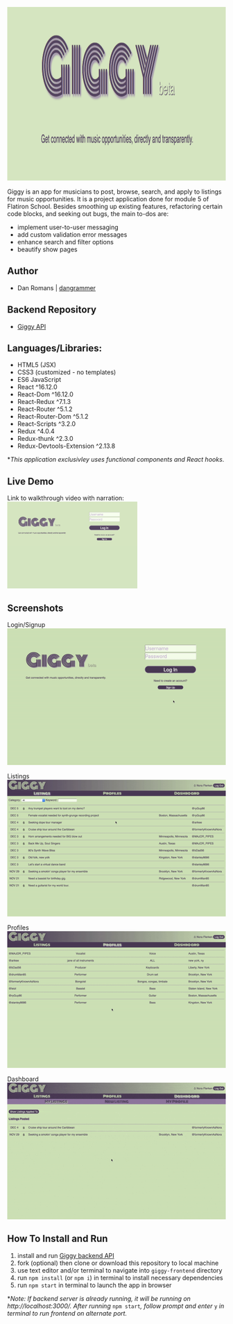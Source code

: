<img 
  src="public/images/banner.png" 
  alt="Giggy banner" 
  width="1350" 
  height="400"
/>

Giggy is an app for musicians to post, browse, search, and apply to listings for music opportunities.
It is a project application done for module 5 of Flatiron School. Besides smoothing up existing 
features, refactoring certain code blocks, and seeking out bugs, the main to-dos are:
  - implement user-to-user messaging
  - add custom validation error messages
  - enhance search and filter options
  - beautify show pages

## Author
  - Dan Romans | [dangrammer](https://github.com/dangrammer)

## Backend Repository
  - [Giggy API](https://github.com/dangrammer/giggy-backend)

## Languages/Libraries:

  - HTML5 (JSX)
  - CSS3 (customized - no templates)
  - ES6 JavaScript
  - React ^16.12.0 
  - React-Dom ^16.12.0 
  - React-Redux ^7.1.3 
  - React-Router ^5.1.2 
  - React-Router-Dom ^5.1.2 
  - React-Scripts ^3.2.0 
  - Redux ^4.0.4 
  - Redux-thunk ^2.3.0 
  - Redux-Devtools-Extension ^2.13.8

  *_This application exclusivley uses functional components and React hooks_.

## Live Demo
  Link to walkthrough video with narration:
  <br/>
  <a href="https://www.youtube.com/watch?v=qJu9ODluSp4&feature=youtu.be" target="_blank">
    <img 
      src="public/images/welcomePage.png" 
      alt="Giggy walkthrough demo link to Youtube" 
      width="300" 
      height="200"
    />
  </a>  

## Screenshots

  Login/Signup
  <br/>
  ![Login/Signup Demo](public/gifs/loginSignup.gif)

  Listings
  <br/>
  ![Listings Demo](public/gifs/listings.gif)

  Profiles
  <br/>
  ![Profiles Demo](public/gifs/profiles.gif)

  Dashboard
  <br/>
  ![Dashboard Demo](public/gifs/dashboard.gif)

## How To Install and Run 

  1. install and run [Giggy backend API](https://github.com/dangrammer/giggy-backend)
  2. fork (optional) then clone or download this repository to local machine
  3. use text editor and/or terminal to navigate into `giggy-frontend` directory
  4. run `npm install` (or `npm i`) in terminal to install necessary dependencies
  5. run `npm start` in terminal to launch the app in browser

  *_Note: If backend server is already running, it will be running on http://localhost:3000/. After 
  running_ `npm start`_, follow prompt and enter_ `y` _in terminal to run frontend on alternate port._




